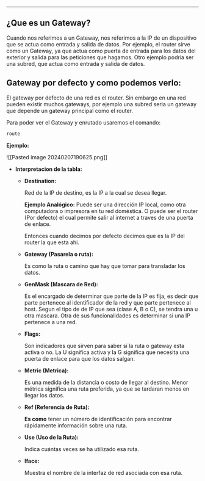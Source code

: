 
---
## ¿Que es un Gateway?

Cuando nos referimos a un Gateway, nos referimos a la IP de un dispositivo que se actua como entrada y salida de datos. Por ejemplo, el router sirve como un Gateway, ya que actua como puerta de entrada para los datos del exterior y salida para las peticiones que hagamos. Otro ejemplo podria ser una subred, que actua como entrada y salida de datos.

## Gateway por defecto y como podemos verlo:

El gateway por defecto de una red es el router. Sin embargo en una red pueden existir muchos gateways, por ejemplo una subred seria un gateway que depende un gateway principal como el router.

Para poder ver el Gateway y enrutado usaremos el comando:

```bash
route
```
**Ejemplo:**

![[Pasted image 20240207190625.png]]

- **Interpretacion de la tabla:**
    - **Destination:**
        
        Red de la IP de destino, es la IP a la cual se desea llegar.
        
        **Ejemplo Analógico:** Puede ser una dirección IP local, como otra computadora o impresora en tu red doméstica. O puede ser el router (Por defecto) el cual permite salir al internet a traves de una puerta de enlace.
        
        Entonces cuando decimos por defecto decimos que es la IP del router la que esta ahi.
        
    - **Gateway (Pasarela o ruta):**
        
        Es como la ruta o camino que hay que tomar para transladar los datos.
        
    - **GenMask (Mascara de Red):**
        
        Es el encargado de determinar que parte de la IP es fija, es decir que parte pertenece al identificador de la red y que parte pertenece al host. Segun el tipo de de IP que sea (clase A, B o C), se tendra una u otra mascara. Otra de sus funcionalidades es determinar si una IP pertenece a una red.
        
    - **Flags:**
        
        Son indicadores que sirven para saber si la ruta o gateway esta activa o no. La U significa activa y la G significa que necesita una puerta de enlace para que los datos salgan.
        
    - **Metric (Metrica):**
        
        Es una medida de la distancia o costo de llegar al destino. Menor métrica significa una ruta preferida, ya que se tardaran menos en llegar los datos.
        
    - **Ref (Referencia de Ruta):**
        
        **Es como** tener un número de identificación para encontrar rápidamente información sobre una ruta.
        
    - **Use (Uso de la Ruta):**
        
        Indica cuántas veces se ha utilizado esa ruta.
        
    - **Iface:**
        
        Muestra el nombre de la interfaz de red asociada con esa ruta.